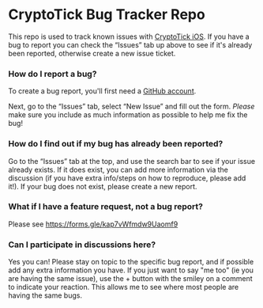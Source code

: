 # CryptoTick Bug Tracker Repo

This repo is used to track known issues with [CryptoTick iOS](https://cryptotick.co.uk). If you have a bug to report you can check the “Issues” tab up above to see if it's already been reported, otherwise create a new issue ticket.

### How do I report a bug?

To create a bug report, you'll first need a [GitHub account](https://github.com/).

Next, go to the “Issues” tab, select “New Issue” and fill out the form. *Please* make sure you include as much information as possible to help me fix the bug!

### How do I find out if my bug has already been reported?

Go to the “Issues” tab at the top, and use the search bar to see if your issue already exists. If it does exist, you can add more information via the discussion (if you have extra info/steps on how to reproduce, please add it!). If your bug does not exist, please create a new report.

### What if I have a feature request, not a bug report?

Please see https://forms.gle/kap7vWfmdw9Uaomf9

### Can I participate in discussions here?

Yes you can! Please stay on topic to the specific bug report, and if possible add any extra information you have. If you just want to say "me too" (ie you are having the same issue), use the + button with the smiley on a comment to indicate your reaction. This allows me to see where most people are having the same bugs.

